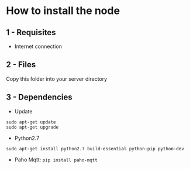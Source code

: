 # How to install the node

## 1 - Requisites
- Internet connection

## 2 - Files

Copy this folder into your server directory

## 3 - Dependencies

- Update
```
sudo apt-get update
sudo apt-get upgrade
```

- Python2.7
```
sudo apt-get install python2.7 build-essential python-pip python-dev
```

- Paho Mqtt: `pip install paho-mqtt`
